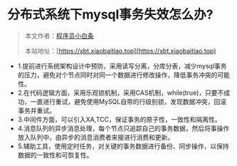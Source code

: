 # 分布式系统下mysql事务失效怎么办?

> 本文作者：[程序员小白条](https://github.com/luoye6)
>
> 本站地址：[https://xbt.xiaobaitiao.top](https://xbt.xiaobaitiao.top)

- 1.提前进行系统架构设计中预防，采用读写分离，分库分表，减少mysql事务的压力，避免对个节点同时对同一个数据进行修改操作，降低事务冲突的可能性。
- 2.在代码逻辑方面，采用乐观锁机制，采用CAS机制，while(true)，只要不成功，一直进行重试，避免使用MySQL自带的行级别锁，发现数据冲突，回滚事务并重试。
- 3.中间件方面，可以引入XA,TCC，保证事务的原子性，一致性和隔离性。
- 4.消息队列的异步消息处理，每个节点只追踪自己的事务数据，然后将事操作放入队列中，由异步的消息消费者来接进行消费和更新。
- 5.辅助工具，使用定时任务，对关键的事务数据进行备份、同步操作，以保持数据的一致性和可恢复性。